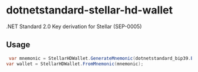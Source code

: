 # dotnetstandard-stellar-hd-wallet
.NET Standard 2.0 Key derivation for Stellar (SEP-0005)

## Usage

```csharp
 var mnemonic = StellarHDWallet.GenerateMnemonic(dotnetstandard_bip39.BIP39Wordlist.English);
var wallet = StellarHDWallet.FromMnemonic(mnemonic);

